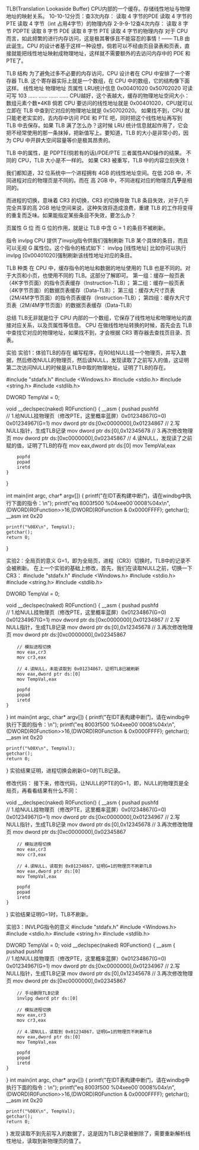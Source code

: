 TLB(Translation Lookaside Buffer) CPU内部的一个缓存。存储线性地址与物理地址的映射关系。
10-10-12分页：查3次内存：
读取 4 字节的PDE
读取 4 字节的 PTE
读取 4 字节（int 占用4字节）的物理内存
2-9-9-12查4次内存：
读取 8 字节 PDPTE
读取 8 字节 PDE
读取 8 字节 PTE
读取 4 字节的物理内存
对于 CPU 而言，如此频繁的进行内存访问，这是极其奢侈且不能容忍的事情！—— TLB 由此诞生。CPU 的设计者基于这样一种设想，倘若可以不经由页目录表和页表，直接就能把线性地址映射成物理地址，这样就不需要额外的去访问内存中的 PDE 和 PTE了。

TLB 结构
为了避免过多不必要的内存访问，CPU 设计者在 CPU 中安排了一个寄存器 TLB. 这个寄存器实际上就是一个数组，在 CPU 中的数组，它的结构像下面这样。
线性地址	物理地址	页属性	   LRU统计信息
0x00401020	0x50702020	可读可写   103
……	        ……	        ……	       ……
CPU越好，这个表越大，缓存的物理地址空间大小：数组元素个数*4KB
倘若 CPU 要访问的线性地址就是 0x00401020，CPU就可以立即在 TLB 中查到它对应的物理地址就是 0x50702020。
如果找不到，CPU 就只能老老实实的，去内存中访问 PDE 和 PTE 吧，同时把这个线性地址再写到 TLB 中去保存。如果 TLB 满了怎么办？这时候 LRU 统计信息就起作用了，它会把不经常使用的那一条抹掉，把新值写上。要知道，TLB 的大小是非常小的，因为 CPU 中开辟大空间容量等价是极其昂贵的。

TLB 中的属性，是 PDPTE(倘若有的话)/PDE/PTE 三者属性AND操作的结果。
不同的 CPU，TLB 大小是不一样的。
如果 CR3 被重写，TLB 中的内容立刻失效！

我们都知道，32 位系统中一个进程拥有 4GB 的线性地址空间。在低 2GB 中，不同进程对应的物理页是不同的。而在 高 2GB 中，不同进程对应的物理页**几乎**是相同的。

而进程的切换，意味着 CR3 的切换，CR3 的切换导致 TLB 条目失效，对于几乎完全共享的高 2GB 地址空间来说，这种失效将造成浪费，重建 TLB 的工作将变得的重复而乏味。如果能指定某些条目不失效，要怎么办？

页属性 G 位
而 G 位的作用，就是让 TLB 中含 G = 1 的条目不被刷新。

指令 invlpg
CPU 提供了invplg指令供我们强制刷新 TLB 某个具体的条目，而且可以无视 G 属性位。这个指令的格式如下：
invlpg [线性地址]
比如你可以执行 invlpg [0x00401020]强制刷新该线性地址对应的条目。

TLB 种类
在 CPU 中，缓存指令的地址和数据的地址使用的 TLB 也是不同的。对于大页和小页，也使用不同的 TLB。这部分了解即可。
第一组：缓存一般页表（4K字节页面）的指令页表缓存（Instruction-TLB）；
第二组：缓存一般页表（4K字节页面）的数据页表缓存（Data-TLB）；
第三组：缓存大尺寸页表（2M/4M字节页面）的指令页表缓存（Instruction-TLB）；
第四组：缓存大尺寸页表（2M/4M字节页面）的数据页表缓存（Data-TLB）

总结
TLB无非就是位于 CPU 内部的一个数组，它保存了线性地址和物理地址的直接对应关系，以及页属性等信息。
CPU 在做线性地址转换的时候，首先会去 TLB 中查找它对应的物理地址，如果找不到，才会根据 CR3 寄存器去查找页目录、页表。

实验
实验1：体验TLB的存在
编写程序，在R0给NULL挂一个物理页，并写入数据，然后修改NULL的物理页，然后读NULL，发现读取了之前写入的值，这证明第二次访问NULL的时候是从TLB中取的物理地址，证明了TLB的存在。

#include "stdafx.h"
#include <Windows.h>
#include <stdio.h>
#include <string.h>
#include <stdlib.h>

DWORD TempVal = 0;

void __declspec(naked) R0Function()
{
	__asm
	{
		pushad
		pushfd		
		// 1.给NULL挂物理页（修改PTE，这里概率蓝屏）0x01234867(G=0) 0x01234967(G=1)
		mov dword ptr ds:[0xc0000000],0x01234867
		// 2.写NULL指针，生成TLB记录
		mov dword ptr ds:[0],0x12345678
		// 3.再次修改物理页
		mov dword ptr ds:[0xc0000000],0x02345867
		// 4.读NULL，发现读了之前赋的值，证明了TLB的存在
		mov eax,dword ptr ds:[0]
		mov TempVal,eax

		popfd
		popad		
		iretd
	}
}

int main(int argc, char* argv[])
{
	printf("在IDT表构建中断门，请在windbg中执行下面的指令：\n");
	printf("eq 8003f500 %04xee00`0008%04x\n",(DWORD)R0Function>>16,(DWORD)R0Function & 0x0000FFFF);
	getchar();
	__asm int 0x20

	printf("%08X\n", TempVal);
	getchar();
	return 0;
}

实验2：全局页的意义
G=1，即为全局页，进程（CR3）切换时，TLB中的记录不会被刷新。
在上一个实验的基础上修改，首先，我们在读取NULL之前，切换一下CR3：
#include "stdafx.h"
#include <Windows.h>
#include <stdio.h>
#include <string.h>
#include <stdlib.h>

DWORD TempVal = 0;

void __declspec(naked) R0Function()
{
	__asm
	{
		pushad
		pushfd		
		// 1.给NULL挂物理页（修改PTE，这里概率蓝屏）0x01234867(G=0) 0x01234967(G=1)
		mov dword ptr ds:[0xc0000000],0x01234867
		// 2.写NULL指针，生成TLB记录
		mov dword ptr ds:[0],0x12345678
		// 3.再次修改物理页
		mov dword ptr ds:[0xc0000000],0x02345867

		// 模拟进程切换
		mov eax,cr3
		mov cr3,eax

		// 4.读NULL，未能读取到 0x01234867，证明TLB已被刷新
		mov eax,dword ptr ds:[0]
		mov TempVal,eax

		popfd
		popad		
		iretd
	}
}
int main(int argc, char* argv[])
{
	printf("在IDT表构建中断门，请在windbg中执行下面的指令：\n");
	printf("eq 8003f500 %04xee00`0008%04x\n",(DWORD)R0Function>>16,(DWORD)R0Function & 0x0000FFFF);
	getchar();
	__asm int 0x20

	printf("%08X\n", TempVal);
	getchar();
	return 0;
}
实验结果证明，进程切换会刷新G=0的TLB记录。


修改代码：
接下来，修改代码，让NULL的PTE的G=1，即，NULL的物理页是全局页，再看看结果有什么不同：

void __declspec(naked) R0Function()
{
	__asm
	{
		pushad
		pushfd		
		// 1.给NULL挂物理页（修改PTE，这里概率蓝屏）0x01234867(G=0) 0x01234967(G=1)
		mov dword ptr ds:[0xc0000000],0x01234967
		// 2.写NULL指针，生成TLB记录
		mov dword ptr ds:[0],0x12345678
		// 3.再次修改物理页
		mov dword ptr ds:[0xc0000000],0x02345867

		// 模拟进程切换
		mov eax,cr3
		mov cr3,eax

		// 4.读NULL，读取到 0x01234867，证明G=1的物理页不刷新TLB
		mov eax,dword ptr ds:[0]
		mov TempVal,eax

		popfd
		popad		
		iretd
	}
}
实验结果证明G=1时，TLB不刷新。

实验3：INVLPG指令的意义
#include "stdafx.h"
#include <Windows.h>
#include <stdio.h>
#include <string.h>
#include <stdlib.h>

DWORD TempVal = 0;
void __declspec(naked) R0Function()
{
	__asm
	{
		pushad
		pushfd		
		// 1.给NULL挂物理页（修改PTE，这里概率蓝屏）0x01234867(G=0) 0x01234967(G=1)
		mov dword ptr ds:[0xc0000000],0x01234967
		// 2.写NULL指针，生成TLB记录
		mov dword ptr ds:[0],0x12345678
		// 3.再次修改物理页
		mov dword ptr ds:[0xc0000000],0x02345867

		// 手动删除TLB记录
		invlpg dword ptr ds:[0]

		// 模拟进程切换
		mov eax,cr3
		mov cr3,eax

		// 4.读NULL，读取到 0x01234867，证明G=1的物理页不刷新TLB
		mov eax,dword ptr ds:[0]
		mov TempVal,eax

		popfd
		popad		
		iretd
	}
}
int main(int argc, char* argv[])
{
	printf("在IDT表构建中断门，请在windbg中执行下面的指令：\n");
	printf("eq 8003f500 %04xee00`0008%04x\n",(DWORD)R0Function>>16,(DWORD)R0Function & 0x0000FFFF);
	getchar();
	__asm int 0x20

	printf("%08X\n", TempVal);
	getchar();
	return 0;
}
发现读取不到先前写入的数据了，这是因为TLB记录被删除了，需要重新解析线性地址，读取到新物理页的值了。



